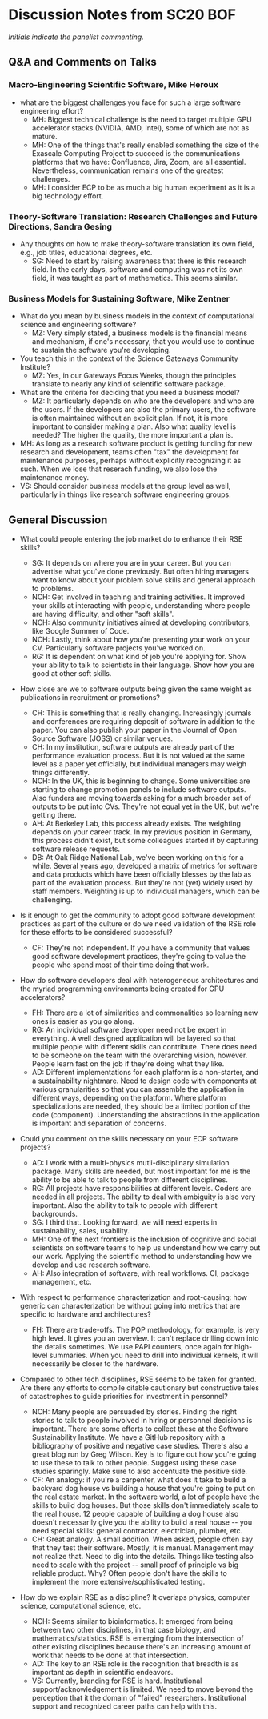 # Discussion Notes from SC20 BOF

*Initials indicate the panelist commenting.*

## Q&A and Comments on Talks

### Macro-Engineering Scientific Software, Mike Heroux

* what are the biggest challenges you face for such a large software engineering effort?
    - MH: Biggest technical challenge is the need to target multiple GPU accelerator stacks (NVIDIA, AMD, Intel), some of which are not as mature.
    - MH: One of the things that's really enabled something the size of the Exascale Computing Project to succeed is the communications platforms that we have: Confluence, Jira, Zoom, are all essential.  Nevertheless, communication remains one of the greatest challenges.
    - MH: I consider ECP to be as much a big human experiment as it is a big technology effort.

### Theory-Software Translation: Research Challenges and Future Directions, Sandra Gesing

* Any thoughts on how to make theory-software translation its own field, e.g., job titles, educational degrees, etc.
    - SG: Need to start by raising awareness that there is this research field. In the early days, software and computing was not its own field, it was taught as part of mathematics. This seems similar. 

### Business Models for Sustaining Software, Mike Zentner

* What do you mean by business models in the context of computational science and engineering software?
    - MZ: Very simply stated, a business models is the financial means and mechanism, if one's necessary, that you would use to continue to sustain the software you're developing.
* You teach this in the context of the Science Gateways Community Institute?
    - MZ: Yes, in our Gateways Focus Weeks, though the principles translate to nearly any kind of scientific software package.
* What are the criteria for deciding that you need a business model?
    - MZ: It particularly depends on who are the developers and who are the users.  If the developers are also the primary users, the software is often maintained without an explicit plan.  If not, it is more important to consider making a plan. Also what quality level is needed?  The higher the quality, the more important a plan is.
* MH: As long as a research software product is getting funding for new research and development, teams often "tax" the development for maintenance purposes, perhaps without explicitly recognizing it as such.  When we lose that reserach funding, we also lose the maintenance money.
* VS: Should consider business models at the group level as well, particularly in things like research software engineering groups. 

## General Discussion

* What could people entering the job market do to enhance their RSE skills?
    - SG: It depends on where you are in your career.  But you can advertise what you've done previously.  But often hiring managers want to know about your problem solve skills and general approach to problems.
    - NCH: Get involved in teaching and training activities.  It improved your skills at interacting with people, understanding where people are having difficulty, and other "soft skills". 
    - NCH: Also community initiatives aimed at developing contributors, like Google Summer of Code.
    - NCH: Lastly, think about how you're presenting your work on your CV.  Particularly software projects you've worked on.
    - RG: It is dependent on what kind of job you're applying for.  Show your ability to talk to scientists in their language.  Show how you are good at other soft skills.

* How close are we to software outputs being given the same weight as publications in recruitment or promotions?
    - CH: This is something that is really changing.  Increasingly journals and conferences are requiring deposit of software in addition to the paper.  You can also publish your paper in the Journal of Open Source Software (JOSS) or similar venues.
    - CH: In my institution, software outputs are already part of the performance evaluation process.  But it is not valued at the same level as a paper yet officially, but individual managers may weigh things differently.
    - NCH: In the UK, this is beginning to change.  Some universities are starting to change promotion panels to include software outputs.  Also funders are moving towards asking for a much broader set of outputs to be put into CVs.  They're not equal yet in the UK, but we're getting there.
    - AH: At Berkeley Lab, this process already exists.  The weighting depends on your career track.  In my previous position in Germany, this process didn't exist, but some colleagues started it by capturing software release requests.
    - DB: At Oak Ridge National Lab, we've been working on this for a while.  Several years ago, developed a matrix of metrics for software and data products which have been officially blesses by the lab as part of the evaluation process.  But they're not (yet) widely used by staff members.  Weighting is up to individual managers, which can be challenging.

* Is it enough to get the community to adopt good software development practices as part of the culture or do we need validation of the RSE role for these efforts to be considered successful?
    - CF: They're not independent.  If you have a community that values good software development practices, they're going to value the people who spend most of their time doing that work.
* How do software developers deal with heterogeneous architectures and the myriad programming environments being created for GPU accelerators?
    - FH: There are a lot of similarities and commonalities so learning new ones is easier as you go along.
    - RG: An individual software developer need not be expert in everything.  A well designed application will be layered so that multiple people with different skills can contribute.  There does need to be someone on the team with the overarching vision, however.  People learn fast on the job if they're doing what they like.
    - AD: Different implementations for each platform is a non-starter, and a sustainability nightmare.  Need to design code with components at various granularities so that you can assemble the application in different ways, depending on the platform.  Where platform specializations are needed, they should be a limited portion of the code (component).  Understanding the abstractions in the application is important and separation of concerns.

* Could you comment on the skills necessary on your ECP software projects?
    - AD: I work with a multi-physics mutli-disciplinary simulation package.  Many skills are needed, but most important for me is the ability to be able to talk to people from different disciplines.
    - RG: All projects have responsibilities at different levels.  Coders are needed in all projects.  The ability to deal with ambiguity is also very important.  Also the ability to talk to people with different backgrounds.
    - SG: I third that.  Looking forward, we will need experts in sustainability, sales, usability.
    - MH: One of the next frontiers is the inclusion of cognitive and social scientists on software teams to help us understand how we carry out our work.  Applying the scientific method to understanding how we develop and use research software.
    - AH: Also integration of software, with real workflows. CI, package management, etc.

* With respect to performance characterization and root-causing: how generic can characterization be without going into metrics that are specific to hardware and architectures?
    - FH: There are trade-offs.  The POP methodology, for example, is very high level.  It gives you an overview.  It can't replace drilling down into the details sometimes.  We use PAPI counters, once again for high-level summaries.  When you need to drill into individual kernels, it will necessarily be closer to the hardware.

* Compared to other tech disciplines, RSE seems to be taken for granted.  Are there any efforts to compile citable cautionary but constructive tales of catastrophes to guide priorities for investment in personnel?
    - NCH: Many people are persuaded by stories.  Finding the right stories to talk to people involved in hiring or personnel decisions is important.  There are some efforts to collect these at the Software Sustainability Institute.  We have a GitHub repository with a bibliography of positive and negative case studies.  There's also a great blog run by Greg Wilson. Key is to figure out how you're going to use these to talk to other people.  Suggest using these case studies sparingly. Make sure to also accentuate the positive side.
    - CF: An analogy: if you're a carpenter, what does it take to build a backyard dog house vs building a house that you're going to put on the real estate market.  In the software world, a lot of people have the skills to build dog houses. But those skills don't immediately scale to the real house. 12 people capable of building a dog house also doesn't necessarily give you the ability to build a real house -- you need special skills: general contractor, electrician, plumber, etc.
    - CH: Great analogy.  A small addition.  When asked, people often say that they test their software.  Mostly, it is manual.  Management may not realize that.  Need to dig into the details.  Things like testing also need to scale with the project -- small proof of principle vs big reliable product.  Why?  Often people don't have the skills to implement the more extensive/sophisticated testing.

* How do we explain RSE as a discipline?  It overlaps physics, computer science, computational science, etc.
    - NCH: Seems similar to bioinformatics.  It emerged from being between two other disciplines, in that case biology, and mathematics/statistics.  RSE is emerging from the intersection of other existing disciplines because there's an increasing amount of work that needs to be done at that intersection.
    - AD: The key to an RSE role is the recognition that breadth is as important as depth in scientific endeavors. 
    - VS: Currently, branding for RSE is hard.  Institutional support/acknowledgement is limited.  We need to move beyond the perception that it the domain of "failed" researchers.  Institutional support and recognized career paths can help with this.